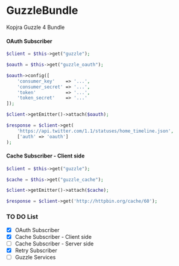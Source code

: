 GuzzleBundle
============

Kopjra Guzzle 4 Bundle

#### OAuth Subscriber

```php
$client = $this->get("guzzle");

$oauth = $this->get("guzzle_oauth");

$oauth->config([
    'consumer_key'    => '...',
    'consumer_secret' => '...',
    'token'           => '...',
    'token_secret'    => '...'
]);

$client->getEmitter()->attach($oauth);

$response = $client->get(
    'https://api.twitter.com/1.1/statuses/home_timeline.json', 
    ['auth' => 'oauth']
);
```

#### Cache Subscriber - Client side

```php
$client = $this->get("guzzle");

$cache = $this->get("guzzle_cache");

$client->getEmitter()->attach($cache);

$response = $client->get('http://httpbin.org/cache/60');
```

### TO DO List

- [x] OAuth Subscriber
- [x] Cache Subscriber - Client side
- [ ] Cache Subscriber - Server side
- [x] Retry Subscriber
- [ ] Guzzle Services
